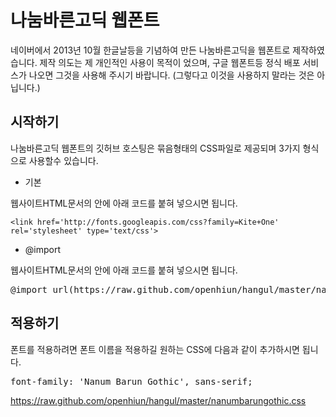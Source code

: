 # 나눔바른고딕 웹폰트

네이버에서 2013년 10월 한글날등을 기념하여 만든 나눔바른고딕을 웹폰트로 제작하였습니다.
제작 의도는 제 개인적인 사용이 목적이 었으며, 구글 웹폰트등 정식 배포 서비스가 나오면 그것을 사용해 주시기 바랍니다. 
(그렇다고 이것을 사용하지 말라는 것은 아닙니다.)

## 시작하기

나눔바른고딕 웹폰트의 깃허브 호스팅은 묶음형태의 CSS파일로 제공되며 3가지 형식으로 사용할수 있습니다.

* 기본

웹사이트HTML문서의 <HEAD>안에 아래 코드를 붙혀 넣으시면 됩니다.
```
<link href='http://fonts.googleapis.com/css?family=Kite+One' rel='stylesheet' type='text/css'>
```


* @import

웹사이트HTML문서의 <HEAD>안에 아래 코드를 붙혀 넣으시면 됩니다.
<pre>@import url(https://raw.github.com/openhiun/hangul/master/nanumbarungothic.css);</pre>

## 적용하기

폰트를 적용하려면 폰트 이름을  적용하길 원하는 CSS에 다음과 같이 추가하시면 됩니다.
<pre>font-family: 'Nanum Barun Gothic', sans-serif;</pre>

https://raw.github.com/openhiun/hangul/master/nanumbarungothic.css



